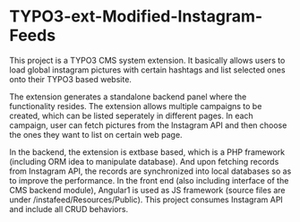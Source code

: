 # TYPO3-ext-Modified-Instagram-Feeds

This project is a TYPO3 CMS system extension.
It basically allows users to load global instagram pictures with certain hashtags and list selected ones onto their TYPO3 based website.

The extension generates a standalone backend panel where the functionality resides.
The extension allows multiple campaigns to be created, which can be listed seperately in different pages.
In each campaign, user can fetch pictures from the Instagram API and then choose the ones they want to list on certain web page. 

In the backend, the extension is extbase based, which is a PHP framework (including ORM idea to manipulate database). And upon fetching records from Instagram API, the records are synchronized into local databases so as to improve the performance. 
In the front end (also including interface of the CMS backend module), Angular1 is used as JS framework (source files are under /instafeed/Resources/Public). This project consumes Instagram API and include all CRUD behaviors.